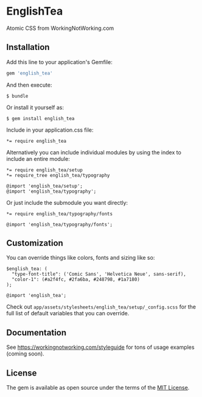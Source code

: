 # EnglishTea

Atomic CSS from WorkingNotWorking.com

## Installation

Add this line to your application's Gemfile:

```ruby
gem 'english_tea'
```

And then execute:

    $ bundle

Or install it yourself as:

    $ gem install english_tea

Include in your application.css file:

    *= require english_tea

Alternatively you can include individual modules by using the index to include an entire module:

    *= require english_tea/setup
    *= require_tree english_tea/typography
    
    @import 'english_tea/setup';
    @import 'english_tea/typography';

Or just include the submodule you want directly:

    *= require english_tea/typography/fonts

    @import 'english_tea/typography/fonts';

## Customization

You can override things like colors, fonts and sizing like so:

    $english_tea: (
      "type-font-title": ('Comic Sans', 'Helvetica Neue', sans-serif),
      "color-1": (#a2f4fc, #2fa6ba, #248798, #1a7180)
    );

    @import 'english_tea';

Check out `app/assets/stylesheets/english_tea/setup/_config.scss` for the full list of default variables that you can override.

## Documentation

See https://workingnotworking.com/styleguide for tons of usage examples (coming soon).

## License

The gem is available as open source under the terms of the [MIT License](http://opensource.org/licenses/MIT).
